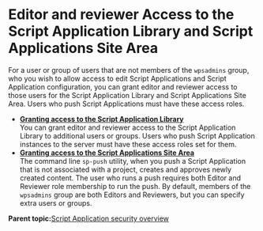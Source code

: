 # Editor and reviewer Access to the Script Application Library and Script Applications Site Area

For a user or group of users that are not members of the `wpsadmins` group, who you wish to allow access to edit Script Applications and Script Application configuration, you can grant editor and reviewer access to those users for the Script Application Library and Script Applications Site Area. Users who push Script Applications must have these access roles.

-   **[Granting access to the Script Application Library](../script-portlet/acc_lib.md)**  
You can grant editor and reviewer access to the Script Application Library to additional users or groups. Users who push Script Application instances to the server must have these access roles set for them.
-   **[Granting access to the Script Applications Site Area](../script-portlet/acc_site_area.md)**  
The command line `sp-push` utility, when you push a Script Application that is not associated with a project, creates and approves newly created content. The user who runs a push requires both Editor and Reviewer role membership to run the push. By default, members of the `wpsadmins` group are both Editors and Reviewers, but you can specify extra users or groups.

**Parent topic:**[Script Application security overview](../script-portlet/security.md)

